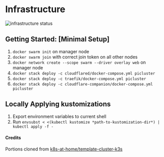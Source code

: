 # Infrastructure
![infrastructure status](https://healthchecks.thepi.cloud/badge/e6b61d05-c119-4436-920a-defb74/u65qd5mX-2/infrastructure.svg)

## Getting Started: [Minimal Setup]
1. `docker swarm init` on manager node
2. `docker swarm join` with correct join token on all other nodes
3. `docker network create --scope swarm --driver overlay web` on manager node
4. `docker stack deploy -c cloudflared/docker-compose.yml picluster`
5. `docker stack deploy -c traefik/docker-compose.yml picluster`
6. `docker stack deploy -c cloudflare-companion/docker-compose.yml picluster`

## Locally Applying kustomizations
1. Export environment variables to current shell
2. Run `envsubst < <(kubectl kustomize *path-to-kustomization-dir*) | kubectl apply -f -`

#### Credits
Portions cloned from [k8s-at-home/template-cluster-k3s](https://github.com/k8s-at-home/template-cluster-k3s)
